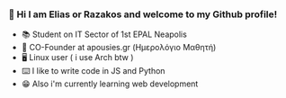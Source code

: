### 👋 Hi I am Elias or Razakos and welcome to my Github profile!

- 📚 Student on IT Sector of 1st EPAL Neapolis
- 💼 CO-Founder at apousies.gr (Ημερολόγιο Μαθητή)
- 🖥️ Linux user ( i use Arch btw )
- ⌨️ I like to write code in JS and Python
- 😁 Also i'm currently learning web development 
<!--
**eliasdion/eliasdion** is a ✨ _special_ ✨ repository because its `README.md` (this file) appears on your GitHub profile.

Here are some ideas to get you started:

- 🔭 I’m currently working on ...
- 🌱 I’m currently learning ...
- 👯 I’m looking to collaborate on ...
- 🤔 I’m looking for help with ...
- 💬 Ask me about ...
- 📫 How to reach me: ...
- 😄 Pronouns: ...
- ⚡ Fun fact: ...
-->
